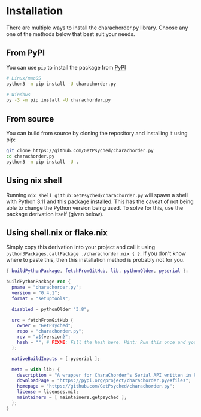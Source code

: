# Installation

There are multiple ways to install the charachorder.py library. Choose any one of the methods below that best suit your needs.

## From PyPI

You can use `pip` to install the package from [PyPI](https://pypi.org/project/charachorder.py)

```sh
# Linux/macOS
python3 -m pip install -U charachorder.py

# Windows
py -3 -m pip install -U charachorder.py
```

## From source

You can build from source by cloning the repository and installing it using pip:

```sh
git clone https://github.com/GetPsyched/charachorder.py
cd charachorder.py
python3 -m pip install -U .
```

## Using nix shell

Running `nix shell github:GetPsyched/charachorder.py` will spawn a shell with Python 3.11 and this package installed. This has the caveat of not being able to change the Python version being used. To solve for this, use the package derivation itself (given below).

## Using shell.nix or flake.nix

Simply copy this derivation into your project and call it using `python3Packages.callPackage ./charachorder.nix { }`. If you don't know where to paste this, then this installation method is probably not for you.

```nix
{ buildPythonPackage, fetchFromGitHub, lib, pythonOlder, pyserial }:

buildPythonPackage rec {
  pname = "charachorder.py";
  version = "0.4.1";
  format = "setuptools";

  disabled = pythonOlder "3.8";

  src = fetchFromGitHub {
    owner = "GetPsyched";
    repo = "charachorder.py";
    rev = "v${version}";
    hash = ""; # FIXME: Fill the hash here. Hint: Run this once and you will get the hash in the error
  };

  nativeBuildInputs = [ pyserial ];

  meta = with lib; {
    description = "A wrapper for CharaChorder's Serial API written in Python";
    downloadPage = "https://pypi.org/project/charachorder.py/#files";
    homepage = "https://github.com/GetPsyched/charachorder.py";
    license = licenses.mit;
    maintainers = [ maintainers.getpsyched ];
  };
}
```
